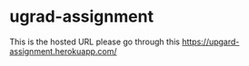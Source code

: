 # ugrad-assignment
This is the hosted URL please go through this
https://upgard-assignment.herokuapp.com/

